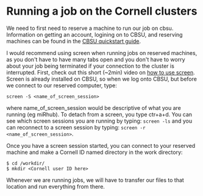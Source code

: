 # Running a job on the Cornell clusters

We need to first need to reserve a machine to run our job on cbsu. Information on getting an account, logining on to CBSU, and reserving machines can be found in the [CBSU quickstart guide](https://cbsu.tc.cornell.edu/lab/userguide.aspx?a=quickstart). 

I would recommend using screen when running jobs on reserved machines, as you don't have to have many tabs open and you don't have to worry about your job being terminated if your connection to the cluster is interrupted. First, check out this short (~2min) video on [how to use screen](https://www.rackaid.com/blog/linux-screen-tutorial-and-how-to/). Screen is already installed on CBSU, so when we log onto CBSU, but before we connect to our reserved computer, type:
```
screen -S <name_of_screen_session>
```
where name_of_screen_session would be descriptive of what you are running (eg miRhub). To detach from a screen, you type ctr+a+d. You can see which screen sessions you are running by typing: `screen -ls` and you can reconnect to a screen session by typing: `screen -r <name_of_screen_session>`.

Once you have a screen session started, you can connect to your reserved machine and make a Cornell ID named directory in the work directory:

```
$ cd /workdir/
$ mkdir <Cornell user ID here>
```

Whenever we are running jobs, we will have to transfer our files to that location and run everything from there.

